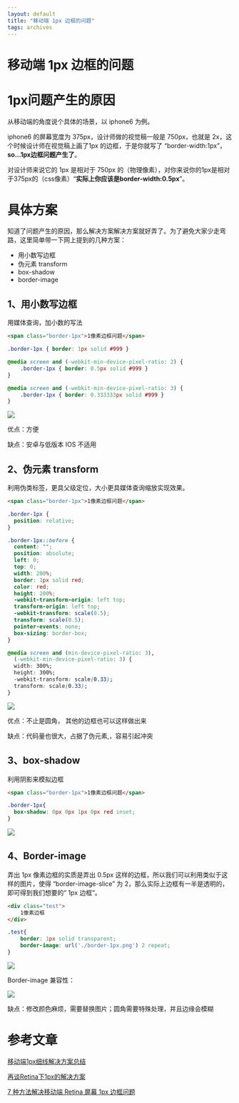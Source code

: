 ```yaml
---
layout: default
title: "移动端 1px 边框的问题"
tags: archives
---
```


# 移动端 1px 边框的问题

# 1px问题产生的原因

从移动端的角度说个具体的场景，以 iphone6 为例。

iphone6 的屏幕宽度为 375px，设计师做的视觉稿一般是 750px，也就是 2x，这个时候设计师在视觉稿上画了1px 的边框，于是你就写了 “border-width:1px”，**so...1px边框问题产生了**。

对设计师来说它的 1px 是相对于 750px 的（物理像素），对你来说你的1px是相对于375px的（css像素）“**实际上你应该是border-width:0.5px**”。

# 具体方案

知道了问题产生的原因，那么解决方案解决方案就好弄了。为了避免大家少走弯路，这里简单带一下网上提到的几种方案：

- 用小数写边框
- 伪元素 transform
- box-shadow
- border-image

## 1、用小数写边框

用媒体查询，加小数的写法

```html
<span class="border-1px">1像素边框问题</span>
```

```css
.border-1px { border: 1px solid #999 }

@media screen and (-webkit-min-device-pixel-ratio: 2) {
    .border-1px { border: 0.5px solid #999 }
}

@media screen and (-webkit-min-device-pixel-ratio: 3) {
    .border-1px { border: 0.333333px solid #999 }
}
```

![](https://lien-1258580758.cos.ap-shanghai.myqcloud.com/blog-img/13_1px/3.png)

优点：方便

缺点：安卓与低版本 IOS 不适用

## 2、伪元素 transform

利用伪类标签，更具父级定位，大小更具媒体查询缩放实现效果。

```html
<span class="border-1px">1像素边框问题</span>
```

```css
.border-1px {
  position: relative;
}

.border-1px::before {
  content: "";
  position: absolute;
  left: 0;
  top: 0;
  width: 200%;
  border: 1px solid red;
  color: red;
  height: 200%;
  -webkit-transform-origin: left top;
  transform-origin: left top;
  -webkit-transform: scale(0.5);
  transform: scale(0.5);
  pointer-events: none; 
  box-sizing: border-box;
}

@media screen and (min-device-pixel-ratio: 3),
  (-webkit-min-device-pixel-ratio: 3) {
  width: 300%;
  height: 300%;
  -webkit-transform: scale(0.33);
  transform: scale(0.33);
}
```

![](https://lien-1258580758.cos.ap-shanghai.myqcloud.com/blog-img/13_1px/1.png)

优点：不止是圆角， 其他的边框也可以这样做出来

缺点：代码量也很大，占据了伪元素,，容易引起冲突

## 3、box-shadow

利用阴影来模拟边框

```html
<span class="border-1px">1像素边框问题</span>
```

```css
.border-1px{
  box-shadow: 0px 0px 1px 0px red inset;
}
```

![](https://lien-1258580758.cos.ap-shanghai.myqcloud.com/blog-img/13_1px/2.png)

## 4、Border-image

弄出 1px 像素边框的实质是弄出 0.5px 这样的边框，所以我们可以利用类似于这样的图片，使得 “border-image-slice” 为 2，那么实际上边框有一半是透明的，即可得到我们想要的“ 1px 边框”。

```html
<div class="test">
    1像素边框
</div>
```

```css
.test{
    border: 1px solid transparent;
    border-image: url('./border-1px.png') 2 repeat;
}
```

![](https://lien-1258580758.cos.ap-shanghai.myqcloud.com/blog-img/13_1px/4.png)

Border-image 兼容性：

![](https://lien-1258580758.cos.ap-shanghai.myqcloud.com/blog-img/13_1px/5.png)

缺点：修改颜色麻烦，需要替换图片；圆角需要特殊处理，并且边缘会模糊

# 参考文章

[移动端1px细线解决方案总结](https://www.cnblogs.com/lunarorbitx/p/5287309.html)

[再谈Retina下1px的解决方案](https://www.w3cplus.com/css/fix-1px-for-retina.html)

[7 种方法解决移动端 Retina 屏幕 1px 边框问题](https://juejin.im/entry/584e427361ff4b006cd22c7c)